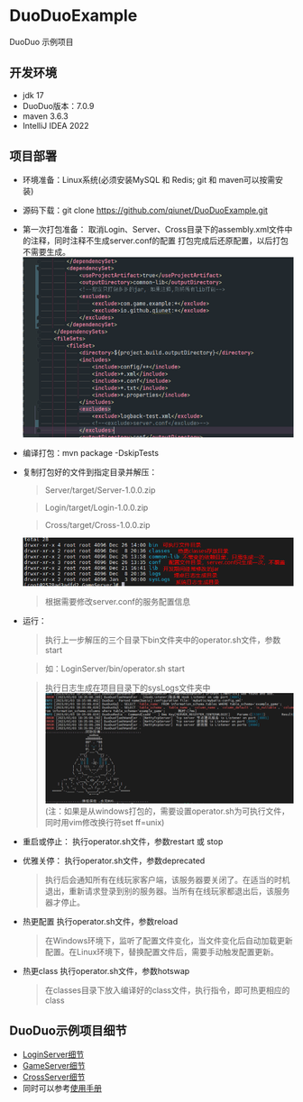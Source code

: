 # DuoDuoExample
DuoDuo 示例项目

## 开发环境
* jdk 17
* DuoDuo版本：7.0.9 
* maven 3.6.3
* IntelliJ IDEA 2022

## 项目部署
* 环境准备：Linux系统(必须安装MySQL 和 Redis; git 和 maven可以按需安装)
* 源码下载：git clone https://github.com/qiunet/DuoDuoExample.git
* 第一次打包准备： 
  取消Login、Server、Cross目录下的assembly.xml文件中的注释，同时注释不生成server.conf的配置
  打包完成后还原配置，以后打包不需要生成。
  ![assembly.xml配置](.img/assembly.png)
* 编译打包：mvn package -DskipTests
* 复制打包好的文件到指定目录并解压：
  > Server/target/Server-1.0.0.zip
  
  > Login/target/Login-1.0.0.zip
  
  > Cross/target/Cross-1.0.0.zip
  
  ![解压后目录结构](.img/project.png)
  > 根据需要修改server.conf的服务配置信息
  
* 运行：
  > 执行上一步解压的三个目录下bin文件夹中的operator.sh文件，参数start
  
  > 如：LoginServer/bin/operator.sh start
  
  > 执行日志生成在项目目录下的sysLogs文件夹中
  ![启动日志](.img/start.png)
  (注：如果是从windows打包的，需要设置operator.sh为可执行文件，同时用vim修改换行符set ff=unix)
  
* 重启或停止：
  执行operator.sh文件，参数restart 或 stop
  
* 优雅关停：
  执行operator.sh文件，参数deprecated
  > 执行后会通知所有在线玩家客户端，该服务器要关闭了。在适当的时机退出，重新请求登录到别的服务器。当所有在线玩家都退出后，该服务器才停止。
* 热更配置
  执行operator.sh文件，参数reload
  > 在Windows环境下，监听了配置文件变化，当文件变化后自动加载更新配置。在Linux环境下，替换配置文件后，需要手动触发配置更新。
* 热更class
  执行operator.sh文件，参数hotswap
  > 在classes目录下放入编译好的class文件，执行指令，即可热更相应的class

## DuoDuo示例项目细节
* [LoginServer细节](Login/README.md)
* [GameServer细节](Server/README.md)
* [CrossServer细节](Cross/README.md)
* 同时可以参考[使用手册](http://www.github.com/qiunet/DuoDuo/wiki)


